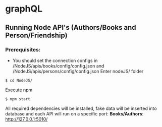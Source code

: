 # graphQL
## Running Node API's (Authors/Books and Person/Friendship)
### Prerequisites:
- You should set the connection configs in /NodeJS/apis/books/config/config.json and /NodeJS/apis/persons/config/config.json
Enter nodeJS/ folder

```
$ cd NodeJS/
```
Execute npm
```
$ npm start
```
All required dependencies will be installed, fake data will be inserted into database and each API will run on a specific port:
**Books/Authors**: http://127.0.0.1:5010/
